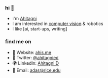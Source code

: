 ### hi 👋

- I'm [Ahitagni](https://ahis.me/)
- I am interested in [computer vision](https://computationalimaging.rice.edu/) & robotics
- I like [ai, start-ups, writing]
  
### find me on

- 🔗 Website: [ahis.me](https://ahis.me/)
- 🐤 Twitter: [@ahitagnied](https://x.com/ahitagnied)
- 🌍 LinkedIn: [Ahitagni D](https://www.linkedin.com/in/ahitagnid/)
- 📩 Email: [adas@rice.edu](mailto:ad158@rice.edu)
